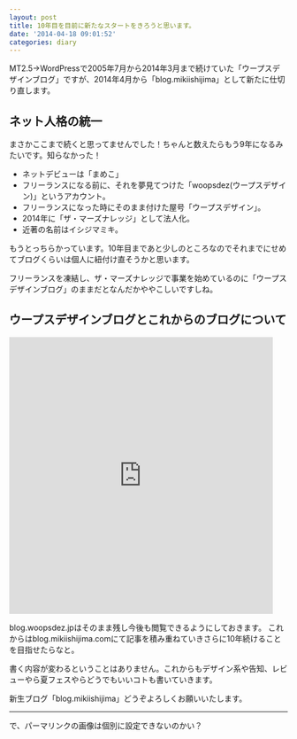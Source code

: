 ```yaml
---
layout: post
title: 10年目を目前に新たなスタートをきろうと思います。
date: '2014-04-18 09:01:52'
categories: diary
---
```


MT2.5→WordPressで2005年7月から2014年3月まで続けていた「ウープスデザインブログ」ですが、2014年4月から「blog.mikiishijima」として新たに仕切り直します。

## ネット人格の統一

まさかここまで続くと思ってませんでした！ちゃんと数えたらもう9年になるみたいです。知らなかった！

* ネットデビューは「まめこ」
* フリーランスになる前に、それを夢見てつけた「woopsdez(ウープスデザイン)」というアカウント。
* フリーランスになった時にそのまま付けた屋号「ウープスデザイン」。
* 2014年に「ザ・マーズナレッジ」として法人化。
* 近著の名前はイシジマミキ。

もうとっちらかっています。10年目まであと少しのところなのでそれまでにせめてブログくらいは個人に紐付け直そうかと思います。

フリーランスを凍結し、ザ・マーズナレッジで事業を始めているのに「ウープスデザインブログ」のままだとなんだかややこしいですしね。

## ウープスデザインブログとこれからのブログについて

<iframe src="https://www.flickr.com/photos/woops_/13989829403/in/photostream/player/" width="477" height="500" frameborder="0" allowfullscreen webkitallowfullscreen mozallowfullscreen oallowfullscreen msallowfullscreen></iframe>

blog.woopsdez.jpはそのまま残し今後も閲覧できるようにしておきます。
これからはblog.mikiishijima.comにて記事を積み重ねていきさらに10年続けることを目指せたらなと。

書く内容が変わるということはありません。これからもデザイン系や告知、レビューやら夏フェスやらどうでもいいコトも書いていきます。

新生ブログ「blog.mikiishijima」どうぞよろしくお願いいたします。

---

で、パーマリンクの画像は個別に設定できないのかい？